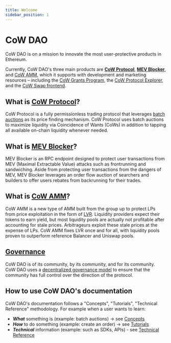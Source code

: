 ```yaml
---
title: Welcome
sidebar_position: 1
---
```


# CoW DAO

CoW DAO is on a mission to innovate the most user-protective products in Ethereum. 

Currently, CoW DAO's three main products are [**CoW Protocol**](cow-protocol), [**MEV Blocker**](https://mevblocker.io), and [CoW AMM](https://cow.fi/cow-amm), which it supports with development and marketing resources – including the [CoW Grants Program](https://grants.cow.fi), the [CoW Protocol Explorer](cow-protocol/tutorials/cow-explorer), and the [CoW Swap frontend](cow-protocol/tutorials/cow-swap).

## What is [CoW Protocol](cow-protocol)? 

CoW Protocol is a fully permissionless trading protocol that leverages [batch auctions](cow-protocol/concepts/introduction/batch-auctions) as its price finding mechanism. CoW Protocol uses batch auctions to maximize liquidity via Coincidence of Wants (CoWs) in addition to tapping all available on-chain liquidity whenever needed.

## What is [MEV Blocker](https://mevblocker.io)?

MEV Blocker is an RPC endpoint designed to protect user transactions from MEV (Maximal Extractable Value) attacks such as frontrunning and sandwiching. Aside from protecting user transactions from the dangers of MEV, MEV Blocker leverages an order flow auction of searchers and builders to offer users rebates from backrunning for their trades.

## What is [CoW AMM](https://cow.fi/cow-amm)?

CoW AMM is a new type of AMM built from the group up to protect LPs from price exploitation in the form of [LVR](https://cow.fi/learn/what-is-loss-versus-rebalancing-lvr). Liquidity providers expect their tokens to earn yield, but most liquidity pools are actually not profitable after accounting for stale prices. Arbitrageurs exploit these stale prices at the expense of LPs. CoW AMM fixes LVR once and for all, with liquidity pools proven to outperform reference Balancer and Uniswap pools. 

## [Governance](governance)

CoW DAO is of its community, by its community, and for its community. CoW DAO uses a [decentralized governance model](governance) to ensure that the community has full control over the direction of the protocol.

## How to use CoW DAO's documentation

CoW DAO's documentation follows a "Concepts", "Tutorials", "Technical Reference" methodology. For example when a user wants to learn:

- **_What_** something is (example: batch auctions) → see [Concepts](/category/concepts)
- **_How_** to do something (example: create an order) → see [Tutorials](/category/tutorials)
- **_Technical_** information (example: such as SDKs, APIs) - see [Technical Reference](/category/technical-reference)
